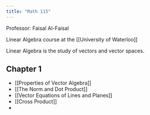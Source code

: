 ```yaml
---
title: "Math 115"
---
```


Professor: Faisal Al-Faisal

Linear Algebra course at the [[University of Waterloo]] 

Linear Algebra is the study of vectors and vector spaces. 
## Chapter 1

- [[Properties of Vector Algebra]]
- [[The Norm and Dot Product]]
- [[Vector Equations of Lines and Planes]]
- [[Cross Product]]
- 